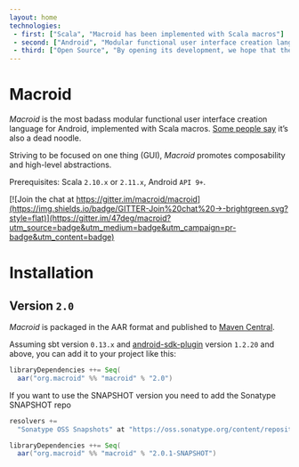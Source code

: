 ```yaml
---
layout: home
technologies:
 - first: ["Scala", "Macroid has been implemented with Scala macros"]
 - second: ["Android", "Modular functional user interface creation language for Android"]
 - third: ["Open Source", "By opening its development, we hope that the community helps us to expand and improve this project. Macroid wants you!"]
---
```


# Macroid

*Macroid* is the most badass modular functional user interface creation language for Android, implemented with Scala macros.
[Some people say](http://www.urbandictionary.com/define.php?term=macroid) it’s also a dead noodle.

Striving to be focused on one thing (GUI), *Macroid* promotes composability and high-level abstractions.

Prerequisites: Scala `2.10.x` or `2.11.x`, Android `API 9+`.

[![Join the chat at https://gitter.im/macroid/macroid](https://img.shields.io/badge/GITTER-Join%20chat%20→-brightgreen.svg?style=flat)](https://gitter.im/47deg/macroid?utm_source=badge&utm_medium=badge&utm_campaign=pr-badge&utm_content=badge)

# Installation

## Version `2.0`

*Macroid* is packaged in the AAR format and published to [Maven Central](http://central.maven.org/maven2/org/macroid/macroid_2.11/2.0.0-M5/).

Assuming sbt version `0.13.x` and [android-sdk-plugin](https://github.com/pfn/android-sdk-plugin) 
version `1.2.20` and above, you can add it to your project like this:

```scala
libraryDependencies ++= Seq(
  aar("org.macroid" %% "macroid" % "2.0")
```

If you want to use the SNAPSHOT version you need to add the Sonatype SNAPSHOT repo

```scala
resolvers +=
  "Sonatype OSS Snapshots" at "https://oss.sonatype.org/content/repositories/snapshots"

libraryDependencies ++= Seq(
  aar("org.macroid" %% "macroid" % "2.0.1-SNAPSHOT")
```
